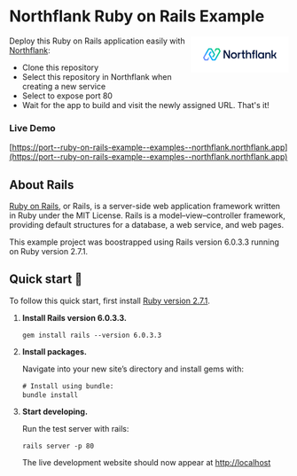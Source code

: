 # Northflank Ruby on Rails Example

<a target="_blank" rel="noopener noreferrer" href="https://www.northflank.com">
    <img alt="Northflank" align="right" src="/media/logo.svg" width="35%" />
</a>

Deploy this Ruby on Rails application easily with [Northflank](https://www.northflank.com):

- Clone this repository
- Select this repository in Northflank when creating a new service
- Select to expose port 80
- Wait for the app to build and visit the newly assigned URL. That's it!


### Live Demo
[https://port--ruby-on-rails-example--examples--northflank.northflank.app](https://port--ruby-on-rails-example--examples--northflank.northflank.app)


## About Rails
[Ruby on Rails](https://rubyonrails.org/), or Rails, is a server-side web application framework written in Ruby under the MIT License. Rails is a model–view–controller framework, providing default structures for a database, a web service, and web pages.

This example project was boostrapped using Rails version 6.0.3.3 running on Ruby version 2.7.1.

## Quick start 🚀

To follow this quick start, first install [Ruby version 2.7.1](https://www.ruby-lang.org/en/documentation/installation/).


1.  **Install Rails version 6.0.3.3.**

    ```shell
    gem install rails --version 6.0.3.3
    ```

1.  **Install packages.**

    Navigate into your new site’s directory and install gems with:

    ```shell
    # Install using bundle:
    bundle install
    ```

1.  **Start developing.**

    Run the test server with rails:

    ```shell
    rails server -p 80
    ```

    The live development website should now appear at [http://localhost](http://localhost)
